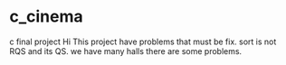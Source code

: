 # c_cinema
c final project
Hi 
This project have problems that must be fix.
sort is not RQS and its QS.
we have many halls there are some problems.
